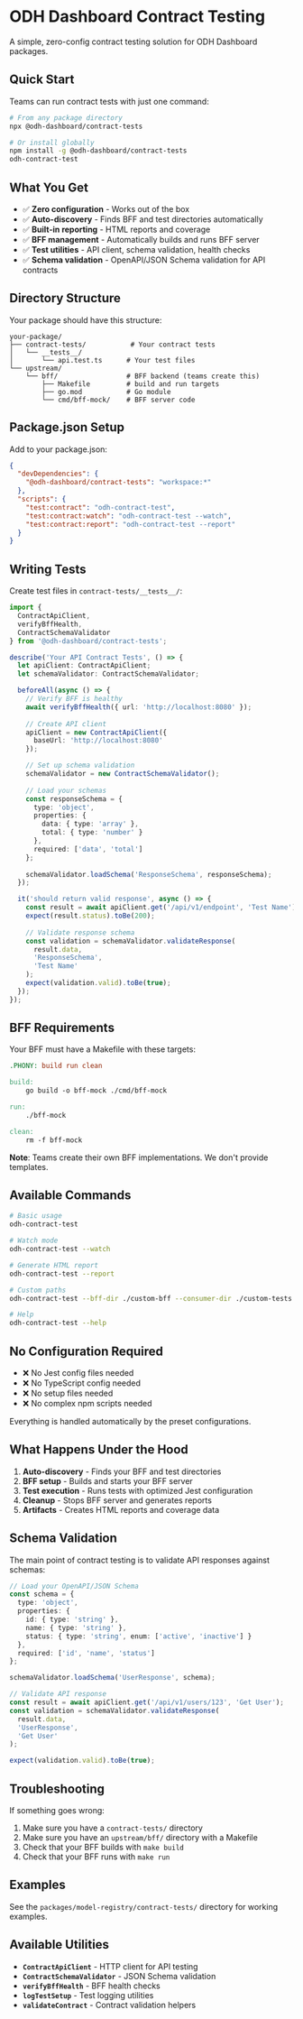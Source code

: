 # ODH Dashboard Contract Testing

A simple, zero-config contract testing solution for ODH Dashboard packages.

## Quick Start

Teams can run contract tests with just one command:

```bash
# From any package directory
npx @odh-dashboard/contract-tests

# Or install globally
npm install -g @odh-dashboard/contract-tests
odh-contract-test
```

## What You Get

- ✅ **Zero configuration** - Works out of the box
- ✅ **Auto-discovery** - Finds BFF and test directories automatically
- ✅ **Built-in reporting** - HTML reports and coverage
- ✅ **BFF management** - Automatically builds and runs BFF server
- ✅ **Test utilities** - API client, schema validation, health checks
- ✅ **Schema validation** - OpenAPI/JSON Schema validation for API contracts

## Directory Structure

Your package should have this structure:

```
your-package/
├── contract-tests/           # Your contract tests
│   └── __tests__/
│       └── api.test.ts      # Your test files
└── upstream/
    └── bff/                 # BFF backend (teams create this)
        ├── Makefile         # build and run targets
        ├── go.mod           # Go module
        └── cmd/bff-mock/    # BFF server code
```

## Package.json Setup

Add to your package.json:

```json
{
  "devDependencies": {
    "@odh-dashboard/contract-tests": "workspace:*"
  },
  "scripts": {
    "test:contract": "odh-contract-test",
    "test:contract:watch": "odh-contract-test --watch",
    "test:contract:report": "odh-contract-test --report"
  }
}
```

## Writing Tests

Create test files in `contract-tests/__tests__/`:

```typescript
import { 
  ContractApiClient, 
  verifyBffHealth, 
  ContractSchemaValidator 
} from '@odh-dashboard/contract-tests';

describe('Your API Contract Tests', () => {
  let apiClient: ContractApiClient;
  let schemaValidator: ContractSchemaValidator;

  beforeAll(async () => {
    // Verify BFF is healthy
    await verifyBffHealth({ url: 'http://localhost:8080' });
    
    // Create API client
    apiClient = new ContractApiClient({
      baseUrl: 'http://localhost:8080'
    });

    // Set up schema validation
    schemaValidator = new ContractSchemaValidator();
    
    // Load your schemas
    const responseSchema = {
      type: 'object',
      properties: {
        data: { type: 'array' },
        total: { type: 'number' }
      },
      required: ['data', 'total']
    };
    
    schemaValidator.loadSchema('ResponseSchema', responseSchema);
  });

  it('should return valid response', async () => {
    const result = await apiClient.get('/api/v1/endpoint', 'Test Name');
    expect(result.status).toBe(200);
    
    // Validate response schema
    const validation = schemaValidator.validateResponse(
      result.data, 
      'ResponseSchema', 
      'Test Name'
    );
    expect(validation.valid).toBe(true);
  });
});
```

## BFF Requirements

Your BFF must have a Makefile with these targets:

```makefile
.PHONY: build run clean

build:
	go build -o bff-mock ./cmd/bff-mock

run:
	./bff-mock

clean:
	rm -f bff-mock
```

**Note**: Teams create their own BFF implementations. We don't provide templates.

## Available Commands

```bash
# Basic usage
odh-contract-test

# Watch mode
odh-contract-test --watch

# Generate HTML report
odh-contract-test --report

# Custom paths
odh-contract-test --bff-dir ./custom-bff --consumer-dir ./custom-tests

# Help
odh-contract-test --help
```

## No Configuration Required

- ❌ No Jest config files needed
- ❌ No TypeScript config needed
- ❌ No setup files needed
- ❌ No complex npm scripts needed

Everything is handled automatically by the preset configurations.

## What Happens Under the Hood

1. **Auto-discovery** - Finds your BFF and test directories
2. **BFF setup** - Builds and starts your BFF server
3. **Test execution** - Runs tests with optimized Jest configuration
4. **Cleanup** - Stops BFF server and generates reports
5. **Artifacts** - Creates HTML reports and coverage data

## Schema Validation

The main point of contract testing is to validate API responses against schemas:

```typescript
// Load your OpenAPI/JSON Schema
const schema = {
  type: 'object',
  properties: {
    id: { type: 'string' },
    name: { type: 'string' },
    status: { type: 'string', enum: ['active', 'inactive'] }
  },
  required: ['id', 'name', 'status']
};

schemaValidator.loadSchema('UserResponse', schema);

// Validate API response
const result = await apiClient.get('/api/v1/users/123', 'Get User');
const validation = schemaValidator.validateResponse(
  result.data, 
  'UserResponse', 
  'Get User'
);

expect(validation.valid).toBe(true);
```

## Troubleshooting

If something goes wrong:

1. Make sure you have a `contract-tests/` directory
2. Make sure you have an `upstream/bff/` directory with a Makefile
3. Check that your BFF builds with `make build`
4. Check that your BFF runs with `make run`

## Examples

See the `packages/model-registry/contract-tests/` directory for working examples.

## Available Utilities

- **`ContractApiClient`** - HTTP client for API testing
- **`ContractSchemaValidator`** - JSON Schema validation
- **`verifyBffHealth`** - BFF health checks
- **`logTestSetup`** - Test logging utilities
- **`validateContract`** - Contract validation helpers